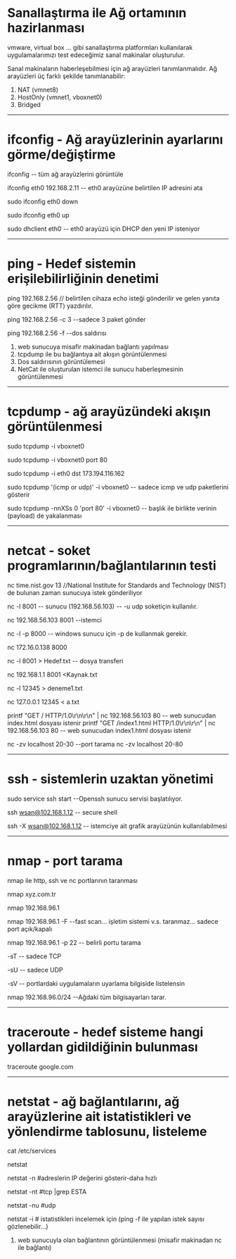 # Sanallaştırma ile Ağ ortamının hazirlanması
vmware, virtual box ... gibi sanallaştırma platformları kullanılarak uygulamalarımızı test edeceğimiz sanal makinalar oluşturulur.

Sanal makinaların haberleşebilmesi için ağ arayüzleri tanımlanmalıdır. Ağ arayüzleri üç farklı şekilde tanımlanabilir:

1. NAT (vmnet8) 
2. HostOnly (vmnet1, vboxnet0)
3. Bridged

---

# ifconfig - Ağ arayüzlerinin ayarlarını görme/değiştirme

ifconfig -- tüm ağ arayüzlerini görüntüle

ifconfig eth0 192.168.2.11 -- eth0 arayüzüne belirtilen IP adresini ata

sudo ifconfig eth0 down

sudo ifconfig eth0 up

sudo dhclient eth0     -- eth0 arayüzü için DHCP den yeni IP isteniyor

---
# ping - Hedef sistemin erişilebilirliğinin denetimi

ping 192.168.2.56   // belirtilen cihaza echo isteği gönderilir ve gelen yanıta göre gecikme (RTT) yazdırılır. 

ping 192.168.2.56 -c 3  --sadece 3 paket gönder

ping 192.168.2.56 -f --dos saldırısı

1. web sunucuya misafir makinadan bağlantı yapılması
2. tcpdump ile bu bağlantıya ait akışın görüntülenmesi
3. Dos saldırısının görüntülemesi
4. NetCat ile oluşturulan istemci ile sunucu haberleşmesinin görüntülenmesi
---

# tcpdump - ağ arayüzündeki akışın görüntülenmesi 

sudo tcpdump -i vboxnet0

sudo tcpdump -i vboxnet0 port 80
         
sudo tcpdump -i eth0 dst 173.194.116.162
         
sudo tcpdump  '(icmp or udp)' -i vboxnet0 -- sadece icmp ve udp paketlerini gösterir

sudo tcpdump -nnXSs 0 'port 80' -i vboxnet0  -- başlık ile birlikte verinin (payload) de yakalanması 

---
# netcat - soket programlarının/bağlantılarının testi

nc time.nist.gov 13 //National Institute for Standards and Technology (NIST) de bulunan zaman sunucuya istek gönderiliyor

nc -l 8001 -- sunucu (192.168.56.103) --  -u udp soketiçin kullanılır.
         
nc 192.168.56.103 8001 --istemci


nc -l -p 8000 -- windows sunucu için -p de kullanmak gerekir.
         
nc 172.16.0.138 8000
         
         
nc -l 8001 > Hedef.txt -- dosya transferi

nc 192.168.1.1 8001 <Kaynak.txt


nc -l 12345 > deneme1.txt

nc 127.0.0.1 12345 < a.txt
 

printf "GET / HTTP/1.0\r\n\r\n" | nc 192.168.56.103 80 -- web sunucudan index.html dosyası istenir
printf "GET /index1.html HTTP/1.0\r\n\r\n" | nc 192.168.56.103 80 -- web sunucudan index1.html dosyası istenir

nc -zv localhost 20-30 --port tarama
nc -zv localhost 20-80

---
# ssh - sistemlerin uzaktan yönetimi

sudo service ssh start  --Openssh sunucu servisi başlatılıyor.

ssh wsan@102.168.1.12  -- secure shell

ssh -X wsan@102.168.1.12 -- istemciye ait grafik arayüzünün kullanılabilmesi


---
# nmap - port tarama

nmap ile http, ssh ve nc portlarının taranması

nmap xyz.com.tr

nmap 192.168.96.1
         

nmap 192.168.96.1 -F --fast scan...  işletim sistemi v.s. taranmaz... sadece port açık/kapalı

nmap 192.168.96.1 -p 22 -- belirli portu tarama

-sT -- sadece TCP

-sU -- sadece UDP

-sV -- portlardaki uygulamaların uyarlama bilgiside listelensin

nmap 192.168.96.0/24 --Ağdaki tüm bilgisayarları tarar.

---
# traceroute - hedef sisteme hangi yollardan gidildiğinin bulunması

traceroute google.com

---
# netstat - ağ bağlantılarını, ağ arayüzlerine ait istatistikleri ve yönlendirme tablosunu, listeleme

cat /etc/services

netstat

netstat -n #adreslerin IP değerini gösterir-daha hızlı

netstat -nt #tcp |grep ESTA

netstat -nu #udp

netstat -i # istatistikleri incelemek için (ping -f ile yapılan istek sayısı gözlenebilir...) 

1. web sunucuyla olan bağlantının görüntülenmesi (misafir makinadan nc ile bağlantı) 
